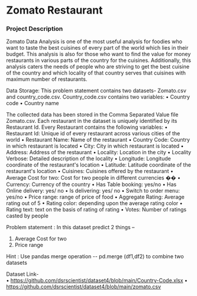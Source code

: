 # Zomato Restaurant

### Project Description
Zomato Data Analysis is one of the most useful analysis for foodies who want to taste the best
cuisines of every part of the world which lies in their budget. This analysis is also for those who
want to find the value for money restaurants in various parts of the country for the cuisines.
Additionally, this analysis caters the needs of people who are striving to get the best cuisine of
the country and which locality of that country serves that cuisines with maximum number of
restaurants.

Data Storage:
This problem statement contains two datasets- Zomato.csv and country_code.csv.
Country_code.csv contains two variables:
• Country code
• Country name

The collected data has been stored in the Comma Separated Value file Zomato.csv. Each
restaurant in the dataset is uniquely identified by its Restaurant Id. Every Restaurant contains the following variables:
• Restaurant Id: Unique id of every restaurant across various cities of the world
• Restaurant Name: Name of the restaurant
• Country Code: Country in which restaurant is located
• City: City in which restaurant is located
• Address: Address of the restaurant
• Locality: Location in the city
• Locality Verbose: Detailed description of the locality
• Longitude: Longitude coordinate of the restaurant&#39;s location
• Latitude: Latitude coordinate of the restaurant&#39;s location
• Cuisines: Cuisines offered by the restaurant
• Average Cost for two: Cost for two people in different currencies ��
• Currency: Currency of the country
• Has Table booking: yes/no
• Has Online delivery: yes/ no
• Is delivering: yes/ no
• Switch to order menu: yes/no
• Price range: range of price of food
• Aggregate Rating: Average rating out of 5
• Rating color: depending upon the average rating color
• Rating text: text on the basis of rating of rating
• Votes: Number of ratings casted by people

Problem statement : In this dataset predict 2 things –
1) Average Cost for two
2) Price range


Hint : Use pandas merge operation -- pd.merge (df1,df2) to combine two datasets


Dataset Link-  
•	https://github.com/dsrscientist/dataset4/blob/main/Country-Code.xlsx
•	https://github.com/dsrscientist/dataset4/blob/main/zomato.csv



```python

```
